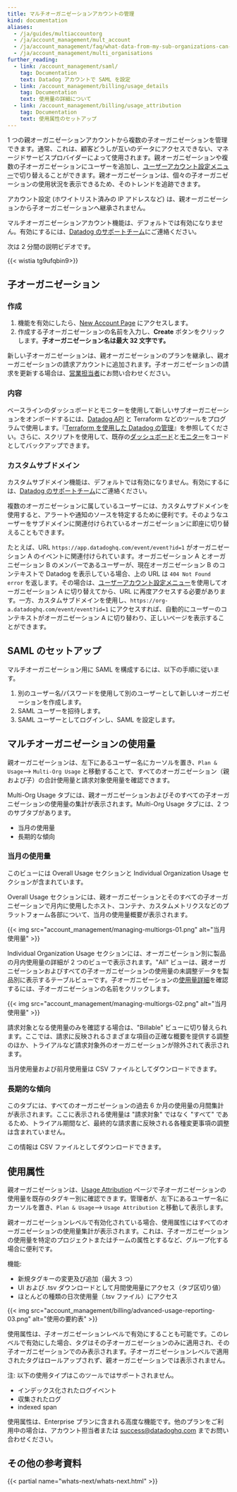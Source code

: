 ```yaml
---
title: マルチオーガニゼーションアカウントの管理
kind: documentation
aliases:
  - /ja/guides/multiaccountorg
  - /ja/account_management/mult_account
  - /ja/account_management/faq/what-data-from-my-sub-organizations-can-i-see-in-my-parent-account
  - /ja/account_management/multi_organisations
further_reading:
  - link: /account_management/saml/
    tag: Documentation
    text: Datadog アカウントで SAML を設定
  - link: /account_management/billing/usage_details
    tag: Documentation
    text: 使用量の詳細について
  - link: /account_management/billing/usage_attribution
    tag: Documentation
    text: 使用属性のセットアップ
---
```

1 つの親オーガニゼーションアカウントから複数の子オーガニゼーションを管理できます。通常、これは、顧客どうしが互いのデータにアクセスできない、マネージドサービスプロバイダーによって使用されます。親オーガニゼーションや複数の子オーガニゼーションにユーザーを追加し、[ユーザーアカウント設定メニュー][1]で切り替えることができます。親オーガニゼーションは、個々の子オーガニゼーションの使用状況を表示できるため、そのトレンドを追跡できます。

アカウント設定 (ホワイトリスト済みの IP アドレスなど) は、親オーガニゼーションから子オーガニゼーションへ継承されません。

マルチオーガニゼーションアカウント機能は、デフォルトでは有効になりません。有効にするには、[Datadog のサポートチーム][2]にご連絡ください。

次は 2 分間の説明ビデオです。

{{< wistia tg9ufqbin9>}}
<br>

## 子オーガニゼーション

### 作成

1. 機能を有効にしたら、[New Account Page][3] にアクセスします。
2. 作成する子オーガニゼーションの名前を入力し、**Create** ボタンをクリックします。**子オーガニゼーション名は最大 32 文字です。**

新しい子オーガニゼーションは、親オーガニゼーションのプランを継承し、親オーガニゼーションの請求アカウントに追加されます。子オーガニゼーションの請求を更新する場合は、[営業担当者][4]にお問い合わせください。

### 内容

ベースラインのダッシュボードとモニターを使用して新しいサブオーガニゼーションをオンボードするには、[Datadog API][5] と Terraform などのツールをプログラムで使用します。『[Terraform を使用した Datadog の管理][6]』を参照してください。さらに、スクリプトを使用して、既存の[ダッシュボード][7]と[モニター][8]をコードとしてバックアップできます。

### カスタムサブドメイン

カスタムサブドメイン機能は、デフォルトでは有効になりません。有効にするには、[Datadog のサポートチーム][2]にご連絡ください。

複数のオーガニゼーションに属しているユーザーには、カスタムサブドメインを使用すると、アラートや通知のソースを特定するために便利です。そのようなユーザーをサブドメインに関連付けられているオーガニゼーションに即座に切り替えることもできます。

たとえば、URL `https://app.datadoghq.com/event/event?id=1` がオーガニゼーション A のイベントに関連付けられています。オーガニゼーション A とオーガニゼーション B のメンバーであるユーザーが、現在オーガニゼーション B のコンテキストで Datadog を表示している場合、上の URL は `404 Not Found error` を返します。その場合は、[ユーザーアカウント設定メニュー][10]を使用してオーガニゼーション A に切り替えてから、URL に再度アクセスする必要があります。一方、カスタムサブドメインを使用し、`https://org-a.datadoghq.com/event/event?id=1` にアクセスすれば、自動的にユーザーのコンテキストがオーガニゼーション A に切り替わり、正しいページを表示することができます。

## SAML のセットアップ

マルチオーガニゼーション用に SAML を構成するには、以下の手順に従います。

1. 別のユーザー名/パスワードを使用して別のユーザーとして新しいオーガニゼーションを作成します。
2. SAML ユーザーを招待します。
3. SAML ユーザーとしてログインし、SAML を設定します。

## マルチオーガニゼーションの使用量

親オーガニゼーションは、左下にあるユーザー名にカーソルを置き、`Plan & Usage`--> `Multi-Org Usage` と移動することで、すべてのオーガニゼーション（親および子）の合計使用量と請求対象使用量を確認できます。

Multi-Org Usage タブには、親オーガニゼーションおよびそのすべての子オーガニゼーションの使用量の集計が表示されます。Multi-Org Usage タブには、2 つのサブタブがあります。

* 当月の使用量
* 長期的な傾向

### 当月の使用量

このビューには Overall Usage セクションと Individual Organization Usage セクションが含まれています。

Overall Usage セクションには、親オーガニゼーションとそのすべての子オーガニゼーションで月内に使用したホスト、コンテナ、カスタムメトリクスなどのプラットフォーム各部について、当月の使用量概要が表示されます。

{{< img src="account_management/managing-multiorgs-01.png" alt="当月使用量" >}}

Individual Organization Usage セクションには、オーガニゼーション別に製品の月内使用量の詳細が 2 つのビューで表示されます。"All" ビューは、親オーガニゼーションおよびすべての子オーガニゼーションの使用量の未調整データを製品別に表示するテーブルビューです。子オーガニゼーションの[使用量詳細][9]を確認するには、子オーガニゼーションの名前をクリックします。

{{< img src="account_management/managing-multiorgs-02.png" alt="当月使用量" >}}

請求対象となる使用量のみを確認する場合は、"Billable" ビューに切り替えられます。ここでは、請求に反映されるさまざまな項目の正確な概要を提供する調整のほか、トライアルなど請求対象外のオーガニゼーションが除外されて表示されます。

当月使用量および前月使用量は CSV ファイルとしてダウンロードできます。

### 長期的な傾向

このタブには、すべてのオーガニゼーションの過去 6 か月の使用量の月間集計が表示されます。ここに表示される使用量は "請求対象" ではなく "すべて" であるため、トライアル期間など、最終的な請求書に反映される各種変更事項の調整は含まれていません。

この情報は CSV ファイルとしてダウンロードできます。

## 使用属性

親オーガニゼーションは、[Usage Attribution][10] ページで子オーガニゼーションの使用量を既存のタグキー別に確認できます。管理者が、左下にあるユーザー名にカーソルを置き、`Plan & Usage`--> `Usage Attribution` と移動して表示します。

親オーガニゼーションレベルで有効化されている場合、使用属性にはすべてのオーガニゼーションの使用量集計が表示されます。これは、子オーガニゼーションの使用量を特定のプロジェクトまたはチームの属性とするなど、グループ化する場合に便利です。

機能:

* 新規タグキーの変更及び追加（最大 3 つ）
* UI および .tsv ダウンロードとして月間使用量にアクセス（タブ区切り値）
* ほとんどの種類の日次使用量（.tsv ファイル）にアクセス

{{< img src="account_management/billing/advanced-usage-reporting-03.png" alt="使用の要約表" >}}

使用属性は、子オーガニゼーションレベルで有効にすることも可能です。このレベルで有効にした場合、タグはその子オーガニゼーションのみに適用され、その子オーガニゼーションでのみ表示されます。子オーガニゼーションレベルで適用されたタグはロールアップされず、親オーガニゼーションでは表示されません。

注: 以下の使用タイプはこのツールではサポートされません。

* インデックス化されたログイベント
* 収集されたログ
* indexed span

使用属性は、Enterprise プランに含まれる高度な機能です。他のプランをご利用中の場合は、アカウント担当者または <a href="mailto:success@datadoghq.com">success@datadoghq.com</a> までお問い合わせください。

## その他の参考資料

{{< partial name="whats-next/whats-next.html" >}}

[1]: /ja/account_management/#managing-your-organizations
[2]: /ja/help/
[3]: https://app.datadoghq.com/account/new_org
[4]: mailto:success@datadoghq.com
[5]: /ja/api/
[6]: https://www.datadoghq.com/blog/managing-datadog-with-terraform
[7]: /ja/dashboards/screenboards/#backup-my-screenboard
[8]: /ja/monitors/manage_monitor/
[9]: /ja/account_management/billing/usage_details/
[10]: /ja/account_management/billing/usage_attribution/
